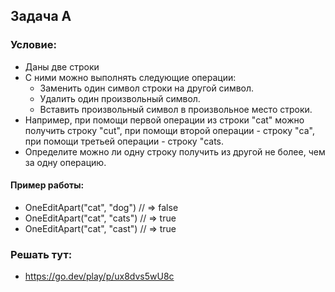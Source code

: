 ## Задача A
### Условие:
- Даны две строки
- С ними можно выполнять следующие операции:
    - Заменить один символ строки на другой символ.
    - Удалить один произвольный символ.
    - Вставить произвольный символ в произвольное место строки.
- Например, при помощи первой операции из строки "cat" можно получить строку "cut", при помощи второй операции - строку "ca", при помощи третьей операции - строку "cats.
- Определите можно ли одну строку получить из другой не более, чем за одну операцию.
  
#### Пример работы:
- OneEditApart("cat", "dog") // => false
- OneEditApart("cat", "cats") // => true
- OneEditApart("cat", "cast") // => true

### Решать тут:
- https://go.dev/play/p/ux8dvs5wU8c
